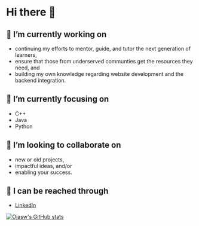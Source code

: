 # Hi there 👋

## 🔭 I’m currently working on 
   - continuing my efforts to mentor, guide, and tutor the next generation of learners,
   - ensure that those from underserved communties get the resources they need, and
   - building my own knowledge regarding website development and the backend integration.
## 🌱 I’m currently focusing on 
   - C++
   - Java
   - Python
## 🤝 I’m looking to collaborate on 
   - new or old projects,
   - impactful ideas, and/or
   - enabling your success.
## 📧 I can be reached through
   - [LinkedIn](https://www.linkedin.com/in/ojasw/)

[![Ojasw's GitHub stats](https://github-readme-stats.vercel.app/api?username=oupadhyay&include_all_commits=true&count_private=true&show_icons=true&theme=tokyonight)](https://github.com/anuraghazra/github-readme-stats)

